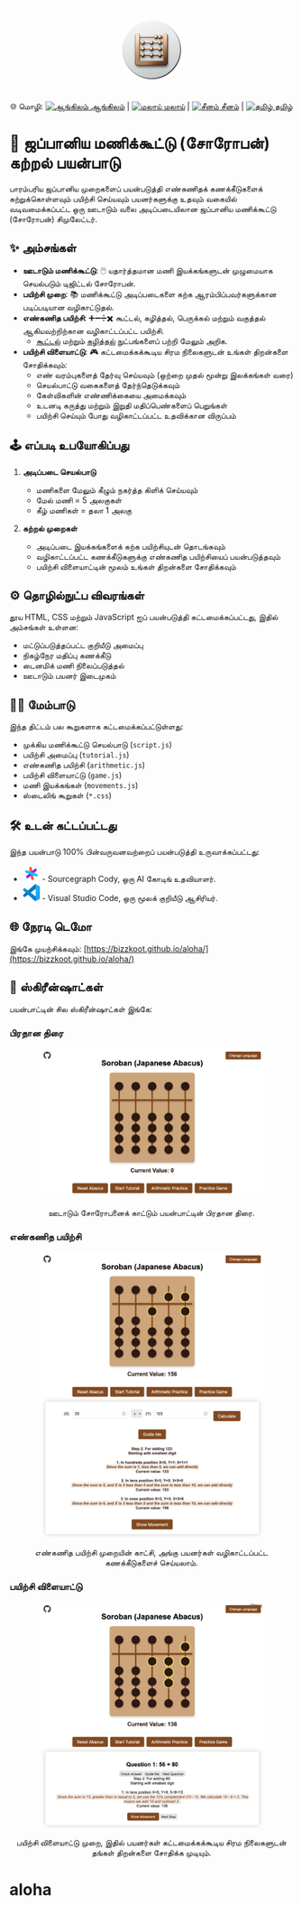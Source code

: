 <p align="center">
  <img src="assets/soroban-icon.png" alt="சோரோபன் ஐகான்" width="150">
</p>

<p align="center">
  🌐 மொழி:
  <a href="README.md"> <img src="https://flagcdn.com/h20/us.png" alt="ஆங்கிலம்" width="20"> ஆங்கிலம்</a> |
  <a href="README.ms.md"> <img src="https://flagcdn.com/h20/my.png" alt="மலாய்" width="20"> மலாய்</a> |
  <a href="README.zh.md"> <img src="https://flagcdn.com/h20/cn.png" alt="சீனம்" width="20"> சீனம்</a> |
  <a href="README.ta.md"> <img src="https://flagcdn.com/h20/in.png" alt="தமிழ்" width="20"> தமிழ்</a>
</p>

# 🧮 ஜப்பானிய மணிக்கூட்டு (சோரோபன்) கற்றல் பயன்பாடு

பாரம்பரிய ஜப்பானிய முறைகளைப் பயன்படுத்தி எண்கணிதக் கணக்கீடுகளைக் கற்றுக்கொள்ளவும் பயிற்சி செய்யவும் பயனர்களுக்கு உதவும் வகையில் வடிவமைக்கப்பட்ட ஒரு ஊடாடும் வலை அடிப்படையிலான ஜப்பானிய மணிக்கூட்டு (சோரோபன்) சிமுலேட்டர்.

## ✨ அம்சங்கள்

- **ஊடாடும் மணிக்கூட்டு**: 🖱️ யதார்த்தமான மணி இயக்கங்களுடன் முழுமையாக செயல்படும் டிஜிட்டல் சோரோபன்.
- **பயிற்சி முறை**: 📚 மணிக்கூட்டு அடிப்படைகளை கற்க ஆரம்பிப்பவர்களுக்கான படிப்படியான வழிகாட்டுதல்.
- **எண்கணித பயிற்சி**: ➕➖➗✖️ கூட்டல், கழித்தல், பெருக்கல் மற்றும் வகுத்தல் ஆகியவற்றிற்கான வழிகாட்டப்பட்ட பயிற்சி.
  - [கூட்டல்](ADDITION.ta.md) மற்றும் [கழித்தல்](SUBTRACTION.ta.md) நுட்பங்களைப் பற்றி மேலும் அறிக.
- **பயிற்சி விளையாட்டு**: 🎮 கட்டமைக்கக்கூடிய சிரம நிலைகளுடன் உங்கள் திறன்களை சோதிக்கவும்:
  - எண் வரம்புகளைத் தேர்வு செய்யவும் (ஒற்றை முதல் மூன்று இலக்கங்கள் வரை)
  - செயல்பாட்டு வகைகளைத் தேர்ந்தெடுக்கவும்
  - கேள்விகளின் எண்ணிக்கையை அமைக்கவும்
  - உடனடி கருத்து மற்றும் இறுதி மதிப்பெண்களைப் பெறுங்கள்
  - பயிற்சி செய்யும் போது வழிகாட்டப்பட்ட உதவிக்கான விருப்பம்

## 🕹️ எப்படி உபயோகிப்பது

1.  **அடிப்படை செயல்பாடு**
    -   மணிகளை மேலும் கீழும் நகர்த்த கிளிக் செய்யவும்
    -   மேல் மணி = 5 அலகுகள்
    -   கீழ் மணிகள் = தலா 1 அலகு

2.  **கற்றல் முறைகள்**
    -   அடிப்படை இயக்கங்களைக் கற்க பயிற்சியுடன் தொடங்கவும்
    -   வழிகாட்டப்பட்ட கணக்கீடுகளுக்கு எண்கணித பயிற்சியைப் பயன்படுத்தவும்
    -   பயிற்சி விளையாட்டின் மூலம் உங்கள் திறன்களை சோதிக்கவும்

## ⚙️ தொழில்நுட்ப விவரங்கள்

தூய HTML, CSS மற்றும் JavaScript ஐப் பயன்படுத்தி கட்டமைக்கப்பட்டது, இதில் அம்சங்கள் உள்ளன:
- மட்டுப்படுத்தப்பட்ட குறியீடு அமைப்பு
- நிகழ்நேர மதிப்பு கணக்கீடு
- டைனமிக் மணி நிலைப்படுத்தல்
- ஊடாடும் பயனர் இடைமுகம்

## 👨‍💻 மேம்பாடு

இந்த திட்டம் பல கூறுகளாக கட்டமைக்கப்பட்டுள்ளது:
- முக்கிய மணிக்கூட்டு செயல்பாடு (`script.js`)
- பயிற்சி அமைப்பு (`tutorial.js`)
- எண்கணித பயிற்சி (`arithmetic.js`)
- பயிற்சி விளையாட்டு (`game.js`)
- மணி இயக்கங்கள் (`movements.js`)
- ஸ்டைலிங் கூறுகள் (`*.css`)

## 🛠️ உடன் கட்டப்பட்டது

இந்த பயன்பாடு 100% பின்வருவனவற்றைப் பயன்படுத்தி உருவாக்கப்பட்டது:

-   [<img src="assets/cody.png" alt="Sourcegraph Cody" width="30"/>](https://about.sourcegraph.com/cody) - Sourcegraph Cody, ஒரு AI கோடிங் உதவியாளர்.
-   [<img src="assets/vscode.png" alt="Visual Studio Code" width="30" />](https://code.visualstudio.com/) - Visual Studio Code, ஒரு மூலக் குறியீடு ஆசிரியர்.

## 🌐 நேரடி டெமோ

இங்கே முயற்சிக்கவும்: [https://bizzkoot.github.io/aloha/](https://bizzkoot.github.io/aloha/)

## 📸 ஸ்கிரீன்ஷாட்கள்

பயன்பாட்டின் சில ஸ்கிரீன்ஷாட்கள் இங்கே:

### பிரதான திரை
<p align="center">
  <img src="assets/main.png" alt="பிரதான திரை" width="400">
</p>
<p align="center">
  ஊடாடும் சோரோபனைக் காட்டும் பயன்பாட்டின் பிரதான திரை.
</p>

### எண்கணித பயிற்சி
<p align="center">
  <img src="assets/arithmetic-practice.png" alt="எண்கணித பயிற்சி" width="400">
</p>
<p align="center">
  எண்கணித பயிற்சி முறையின் காட்சி, அங்கு பயனர்கள் வழிகாட்டப்பட்ட கணக்கீடுகளைச் செய்யலாம்.
</p>

### பயிற்சி விளையாட்டு
<p align="center">
  <img src="assets/practice-game.png" alt="பயிற்சி விளையாட்டு" width="400">
</p>
<p align="center">
  பயிற்சி விளையாட்டு முறை, இதில் பயனர்கள் கட்டமைக்கக்கூடிய சிரம நிலைகளுடன் தங்கள் திறன்களை சோதிக்க முடியும்.
</p>

# aloha

